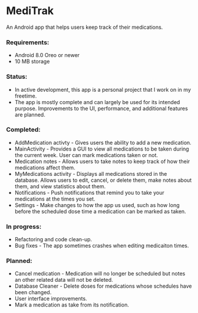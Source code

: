 # MediTrak
An Android app that helps users keep track of their medications.

### Requirements:

  + Android 8.0 Oreo or newer
  + 10 MB storage

### Status:
  
  + In active development, this app is a personal project that I work on in my freetime.
  + The app is mostly complete and can largely be used for its intended purpose. Improvements to the UI, performance, and additional features are planned.

### Completed:

  + AddMedication activty - Gives users the ability to add a new medication.
  + MainActivity - Provides a GUI to view all medications to be taken during the current week. User can mark medications taken or not.
  + Medication notes - Allows users to take notes to keep track of how their medications affect them.
  + MyMedications activity - Displays all medications stored in the database. Allows users to edit, cancel, or delete them, make notes about them, and view statistics about them.
  + Notifications - Push notifications that remind you to take your medications at the times you set.
  + Settings - Make changes to how the app us used, such as how long before the scheduled dose time a medication can be marked as taken.

### In progress:

  + Refactoring and code clean-up.
  + Bug fixes - The app sometimes crashes when editing medicaiton times.

### Planned:

+ Cancel medication - Medication will no longer be scheduled but notes an other related data will not be deleted.
+ Database Cleaner - Delete doses for medications whose schedules have been changed.
+ User interface improvements.
+ Mark a medication as take from its notification.
